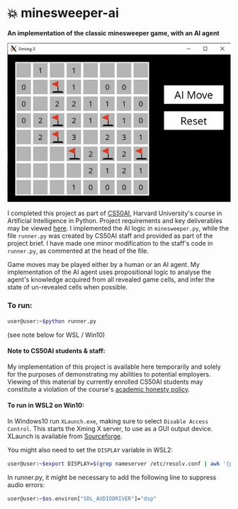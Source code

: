 # 💥 minesweeper-ai
**An implementation of the classic minesweeper game, with an AI agent**

![Screenshot of minesweeper-ai](./minesweeper-screenshot.jpg)

I completed this project as part of [CS50AI](https://cs50.harvard.edu/ai/2020/), Harvard University's course in Artificial Intelligence in Python. Project requirements and key deliverables may be viewed [here](https://cs50.harvard.edu/ai/2020/projects/1/minesweeper/).
I implemented the AI logic in `minesweeper.py`, while the file `runner.py` was created by CS50AI staff and provided as part of the project brief. I have made one minor modification to the staff's code in `runner.py`, as commented at the head of the file.

Game moves may be played either by a human or an AI agent. My implementation of the AI agent uses propositional logic to analyse the agent's knowledge acquired from all revealed game cells, and infer the state of un-revealed cells when possible.

### To run:
```bash
user@user:~$python runner.py
``` 
(see note below for WSL / Win10)


#### Note to CS50AI students & staff:
My implementation of this project is available here temporarily and solely for the purposes of demonstrating my abilities to potential employers. Viewing of this material by currently enrolled CS50AI students may constitute a violation of the course's [academic honesty policy](https://cs50.harvard.edu/ai/2020/honesty/).


#### To run in WSL2 on Win10:
In Windows10 run `XLaunch.exe`, making sure to select `Disable Access Control`. This starts the Xming X server, to use as a GUI output device. XLaunch is available from [Sourceforge](https://sourceforge.net/projects/xming/).

You might also need to set the `DISPLAY` variable in WSL2:
```bash
user@user:~$export DISPLAY=$(grep nameserver /etc/resolv.conf | awk '{print $2}'):0.0
```

In runner.py, it might be necessary to add the following line to suppress audio errors:
```bash
user@user:~$os.environ["SDL_AUDIODRIVER"]="dsp"
```